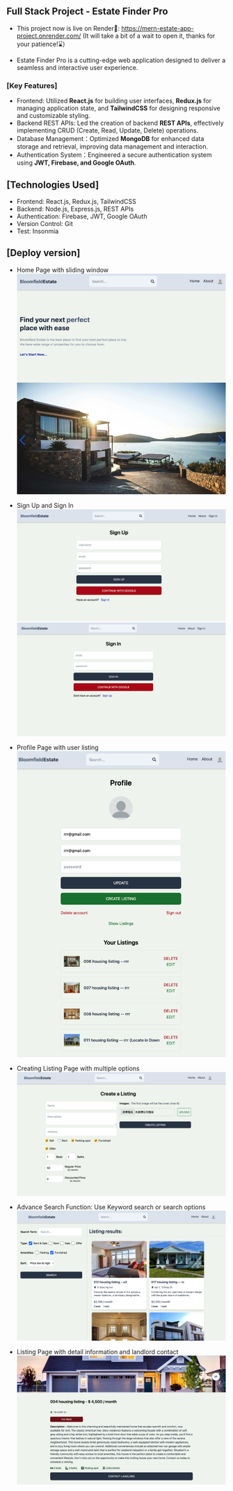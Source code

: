 ## Full Stack Project - Estate Finder Pro

- This project now is live on Render🎉: https://mern-estate-app-project.onrender.com/
 (It will take a bit of a wait to open it, thanks for your patience!⌛️）

- Estate Finder Pro is a cutting-edge web application designed to deliver a seamless and interactive user experience.

### [Key Features]
- Frontend: Utilized **React.js** for building user interfaces, **Redux.js** for managing application state, and **TailwindCSS** for designing responsive and customizable styling.
- Backend REST APIs: Led the creation of backend **REST APIs**, effectively implementing CRUD (Create, Read, Update, Delete) operations.
- Database Management：Optimized **MongoDB** for enhanced data storage and retrieval, improving data management and interaction.
- Authentication System：Engineered a secure authentication system using **JWT, Firebase, and Google OAuth**.

## [Technologies Used]
- Frontend: React.js, Redux.js, TailwindCSS
- Backend: Node.js, Express.js, REST APIs
- Authentication: Firebase, JWT, Google OAuth
- Version Control: Git
- Test: Insonmia

## [Deploy version]
- Home Page with sliding window
![Home Page](https://github.com/Reneechang17/Estate-Finder-Pro/blob/main/static/Home%20page-Estate.jpg)

- Sign Up and Sign In
![Sign Up](https://github.com/Reneechang17/Estate-Finder-Pro/blob/main/static/Sign%20Up-Estate.jpg)
![Sign In](https://github.com/Reneechang17/Estate-Finder-Pro/blob/main/static/Sign%20In-Estate.jpg)

- Profile Page with user listing
![Profile Page](https://github.com/Reneechang17/Estate-Finder-Pro/blob/main/static/Profile%20Page%20with%20Listing-Estate.jpg)

- Creating Listing Page with multiple options
![Creating Listing Page](https://github.com/Reneechang17/Estate-Finder-Pro/blob/main/static/Creating%20List%20Page%20with%20multiple%20options-Estate.jpg)

- Advance Search Function: Use Keyword search or search options
![Search Page](https://github.com/Reneechang17/Estate-Finder-Pro/blob/main/static/Advance%20Search%20functionalities-Estate.jpg)

- Listing Page with detail information and landlord contact
![Listing Page](https://github.com/Reneechang17/Estate-Finder-Pro/blob/main/static/House%20Page%20with%20detail%20info-Estate.jpg)
